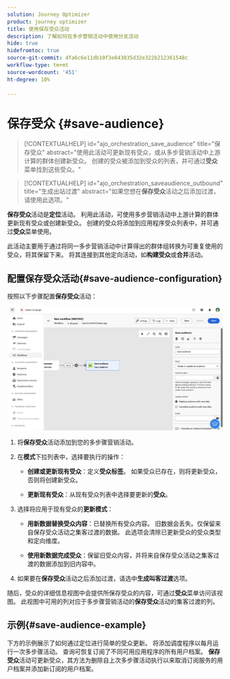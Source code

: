 ```yaml
---
solution: Journey Optimizer
product: journey optimizer
title: 使用保存受众活动
description: 了解如何在多步营销活动中使用分支活动
hide: true
hidefromtoc: true
source-git-commit: dfa6c6e11db10f3e843035d32e322b212361548c
workflow-type: tm+mt
source-wordcount: '451'
ht-degree: 10%

---
```


# 保存受众 {#save-audience}

>[!CONTEXTUALHELP]
>id="ajo_orchestration_save_audience"
>title="保存受众"
>abstract="使用此活动可更新现有受众，或从多步营销活动中上游计算的群体创建新受众。 创建的受众被添加到受众的列表，并可通过&#x200B;**受众**&#x200B;菜单找到这些受众。"

>[!CONTEXTUALHELP]
>id="ajo_orchestration_saveaudience_outbound"
>title="生成出站过渡"
>abstract="如果您想在&#x200B;**保存受众**&#x200B;活动之后添加过渡，请使用此选项。"

**保存受众**&#x200B;活动是&#x200B;**定位**&#x200B;活动。 利用此活动，可使用多步营销活动中上游计算的群体更新现有受众或创建新受众。 创建的受众将添加到应用程序受众列表中，并可通过&#x200B;**受众**&#x200B;菜单使用。

此活动主要用于通过将同一多步营销活动中计算得出的群体组转换为可重复使用的受众，将其保留下来。 将其连接到其他定向活动，如&#x200B;**构建受众**&#x200B;或&#x200B;**合并**&#x200B;活动。

## 配置保存受众活动{#save-audience-configuration}

按照以下步骤配置&#x200B;**保存受众**&#x200B;活动：

![](../assets/workflow-save-audience.png)

1. 将&#x200B;**保存受众**&#x200B;活动添加到您的多步骤营销活动。

1. 在&#x200B;**模式**&#x200B;下拉列表中，选择要执行的操作：

   * **创建或更新现有受众**：定义&#x200B;**受众标签**。 如果受众已存在，则将更新受众，否则将创建新受众。

   * **更新现有受众**：从现有受众列表中选择要更新的&#x200B;**受众**。

1. 选择将应用于现有受众的&#x200B;**更新模式**：

   * **用新数据替换受众内容**：已替换所有受众内容。 旧数据会丢失。仅保留来自保存受众活动之集客过渡的数据。 此选项会清除已更新受众的受众类型和定向维度。

   * **使用新数据完成受众**：保留旧受众内容，并将来自保存受众活动之集客过渡的数据添加到旧内容中。

1. 如果要在&#x200B;**保存受众**&#x200B;活动之后添加过渡，请选中&#x200B;**生成叫客过渡**&#x200B;选项。

随后，受众的详细信息视图中会提供所保存受众的内容，可通过&#x200B;**受众**&#x200B;菜单访问该视图。 此视图中可用的列对应于多步骤营销活动的&#x200B;**保存受众**&#x200B;活动的集客过渡的列。


## 示例{#save-audience-example}

下方的示例展示了如何通过定位进行简单的受众更新。 将添加调度程序以每月运行一次多步骤活动。 查询可恢复订阅了不同可用应用程序的所有用户档案。 **保存受众**&#x200B;活动可更新受众，其方法为删除自上次多步骤活动执行以来取消订阅服务的用户档案并添加新订阅的用户档案。
